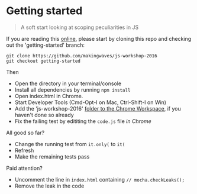 # Getting started
> A soft start looking at scoping peculiarities in JS

If you are reading this [online](https://github.com/makingwaves/js-workshop-2016), 
please start by cloning this repo
and checking out the 'getting-started' branch:

```
git clone https://github.com/makingwaves/js-workshop-2016
git checkout getting-started
```

Then
- Open the directory in your terminal/console 
- Install all dependencies by running `npm install`
- Open index.html in Chrome.
- Start Developer Tools (Cmd-Opt-I on Mac, Ctrl-Shift-I on Win)
- Add the 'js-workshop-2016' [folder to the Chrome Workspace](https://developer.chrome.com/devtools/docs/workspaces), if you haven't done so already
- Fix the failing test by edititing the `code.js` file _in Chrome_

All good so far?
- Change the running test from `it.only(` to `it(`
- Refresh
- Make the remaining tests pass

Paid attention?
- Uncomment the line in `index.html` containing `// mocha.checkLeaks();`
- Remove the leak in the code
